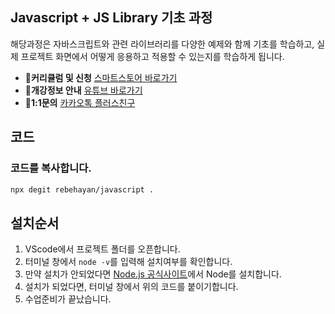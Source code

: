 ## Javascript + JS Library 기초 과정

해당과정은 자바스크립트와 관련 라이브러리를 다양한 예제와 함께 기초를 학습하고, 실제 프로젝트 화면에서 어떻게 응용하고 적용할 수 있는지를 학습하게 됩니다.<br>

- **📣커리큘럼 및 신청** [스마트스토어 바로가기](https://smartstore.naver.com/rebehayan/products/9520414900)
- **🎲개강정보 안내** [유튜브 바로가기](https://www.youtube.com/rebehayan)
- **🎈1:1문의** [카카오톡 플러스친구](http://pf.kakao.com/_xmxhxdcC/chat)

## 코드

### 코드를 복사합니다.

```bash
npx degit rebehayan/javascript .
```

## 설치순서

1. VScode에서 프로젝트 폴더를 오픈합니다.
2. 터미널 창에서 `node -v`를 입력해 설치여부를 확인합니다.
3. 만약 설치가 안되었다면 [Node.js 공식사이트](https://nodejs.org/ko)에서 Node를 설치합니다.
4. 설치가 되었다면, 터미널 창에서 위의 코드를 붙이기합니다.
5. 수업준비가 끝났습니다.
